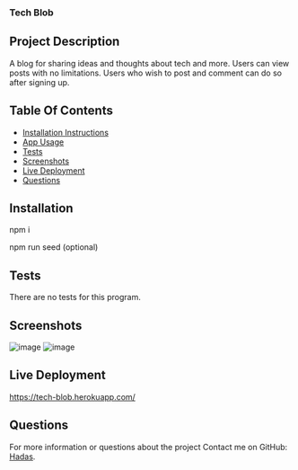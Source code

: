 ### Tech Blob

## Project Description

A blog for sharing ideas and thoughts about tech and more.
Users can view posts with no limitations.
Users who wish to post and comment can do so after signing up.

## Table Of Contents

- [Installation Instructions](#installation)
- [App Usage](#usage)
- [Tests](#tests)
- [Screenshots](#screenshots)
- [Live Deployment](#live)
- [Questions](#questions)

## Installation

npm i

npm run seed (optional)

## Tests

There are no tests for this program.

## Screenshots
![image](https://user-images.githubusercontent.com/80355222/161120675-5d710857-5340-45f6-a3c0-d043f2d09779.png)
![image](https://user-images.githubusercontent.com/80355222/161120927-64d0e2b1-4e97-4398-9eb1-0ee7a983a823.png)


## Live Deployment
https://tech-blob.herokuapp.com/

## Questions

For more information or questions about the project
Contact me on GitHub: [Hadas](https://github.com/hadasss/).
